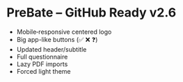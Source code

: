# PreBate – GitHub Ready v2.6

- Mobile‑responsive centered logo
- Big app-like buttons (✅ ❌ ❓)
- Updated header/subtitle
- Full questionnaire
- Lazy PDF imports
- Forced light theme
